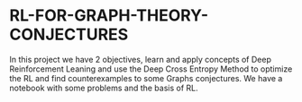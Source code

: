 # RL-FOR-GRAPH-THEORY-CONJECTURES
In this project we have 2 objectives, learn and apply concepts of Deep Reinforcement Leaning and use the Deep Cross Entropy Method to optimize the RL and find counterexamples to some Graphs conjectures.
We have a notebook with some problems and the basis of RL.
